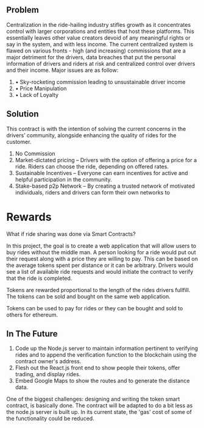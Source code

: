 ## Problem

Centralization in the ride-hailing industry stifles growth as it concentrates control
with larger corporations and entities that host these platforms. This essentially
leaves other value creators devoid of any meaningful rights or say in the system,
and with less income. The current centralized system is flawed on various fronts -
high (and increasing) commissions that are a major detriment for the drivers, data
breaches that put the personal information of drivers and riders at risk and
centralized control over drivers and their income. Major issues are as follow:
1. • Sky-rocketing commission leading to unsustainable driver income
1. • Price Manipulation
1. • Lack of Loyalty



## Solution

This contract is with the intention of solving the current concerns in the drivers’ community, alongside enhancing the quality of rides for the customer.
1. No Commission 
1. Market-dictated pricing – Drivers with the option of offering a price for a ride.       Riders can choose the ride, depending on offered rates.
1. Sustainable Incentives – Everyone can earn incentives for active and
helpful participation in the community.
1. Stake-based p2p Network – By creating a trusted network of
motivated individuals, riders and drivers can form their own networks to



# Rewards

What if ride sharing was done via Smart Contracts?

In this project, the goal is to create a web application that will allow users to buy rides without the middle man. A person looking for a ride would put out their request along with a price they are willing to pay. This can be based on the average tokens spent per distance or it can be arbitrary. Drivers would see a list of available ride requests and would initiate the contract to verify that the ride is completed.

Tokens are rewarded proportional to the length of the rides drivers fullfill. The tokens can be sold and bought on the same web application. 

Tokens can be used to pay for rides or they can be bought and sold to others for ethereum.

## In The Future

1. Code up the Node.js server to maintain information pertinent to verifying rides and to append the verification function to the blockchain using the contract owner's address.
1. Flesh out the React.js front end to show people their tokens, offer trading, and display rides.
1. Embed Google Maps to show the routes and to generate the distance data.

One of the biggest challenges: designing and writing the token smart contract, is basically done. The contract will be adapted to do a bit less as the node.js server is built up. In its current state, the 'gas' cost of some of the functionality could be reduced. 
